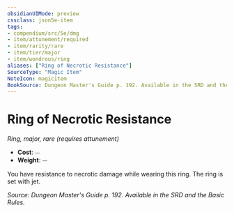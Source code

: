 ```yaml
---
obsidianUIMode: preview
cssclass: json5e-item
tags:
- compendium/src/5e/dmg
- item/attunement/required
- item/rarity/rare
- item/tier/major
- item/wondrous/ring
aliases: ["Ring of Necrotic Resistance"]
SourceType: "Magic Item"
NoteIcon: magicitem
BookSource: Dungeon Master's Guide p. 192. Available in the SRD and the Basic Rules.
---
```

# Ring of Necrotic Resistance
*Ring, major, rare (requires attunement)*  

- **Cost**: ⏤
- **Weight**: ⏤

You have resistance to necrotic damage while wearing this ring. The ring is set with jet.

*Source: Dungeon Master's Guide p. 192. Available in the SRD and the Basic Rules.*